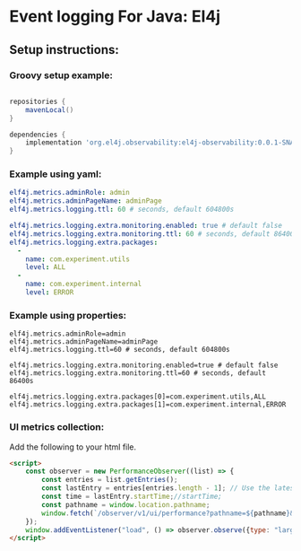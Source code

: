 # Event logging For Java: El4j

## Setup instructions:

### Groovy setup example:

```groovy

repositories { 
    mavenLocal()
}

dependencies {
    implementation 'org.el4j.observability:el4j-observability:0.0.1-SNAPSHOT'
}

```

### Example using yaml:

```yaml
elf4j.metrics.adminRole: admin
elf4j.metrics.adminPageName: adminPage
elf4j.metrics.logging.ttl: 60 # seconds, default 604800s

elf4j.metrics.logging.extra.monitoring.enabled: true # default false
elf4j.metrics.logging.extra.monitoring.ttl: 60 # seconds, default 86400s
elf4j.metrics.logging.extra.packages:
  -
    name: com.experiment.utils
    level: ALL
  -
    name: com.experiment.internal
    level: ERROR

```

### Example using properties:

```properties
elf4j.metrics.adminRole=admin
elf4j.metrics.adminPageName=adminPage
elf4j.metrics.logging.ttl=60 # seconds, default 604800s

elf4j.metrics.logging.extra.monitoring.enabled=true # default false
elf4j.metrics.logging.extra.monitoring.ttl=60 # seconds, default 86400s

elf4j.metrics.logging.extra.packages[0]=com.experiment.utils,ALL
elf4j.metrics.logging.extra.packages[1]=com.experiment.internal,ERROR
```

### UI metrics collection:

Add the following to your html file.

```html
<script>
    const observer = new PerformanceObserver((list) => {
        const entries = list.getEntries();
        const lastEntry = entries[entries.length - 1]; // Use the latest LCP candidate
        const time = lastEntry.startTime;//startTime;
        const pathname = window.location.pathname;
        window.fetch(`/observer/v1/ui/performance?pathname=${pathname}&time=${time}`);
    });
    window.addEventListener("load", () => observer.observe({type: "largest-contentful-paint", buffered: true}));
</script>
```